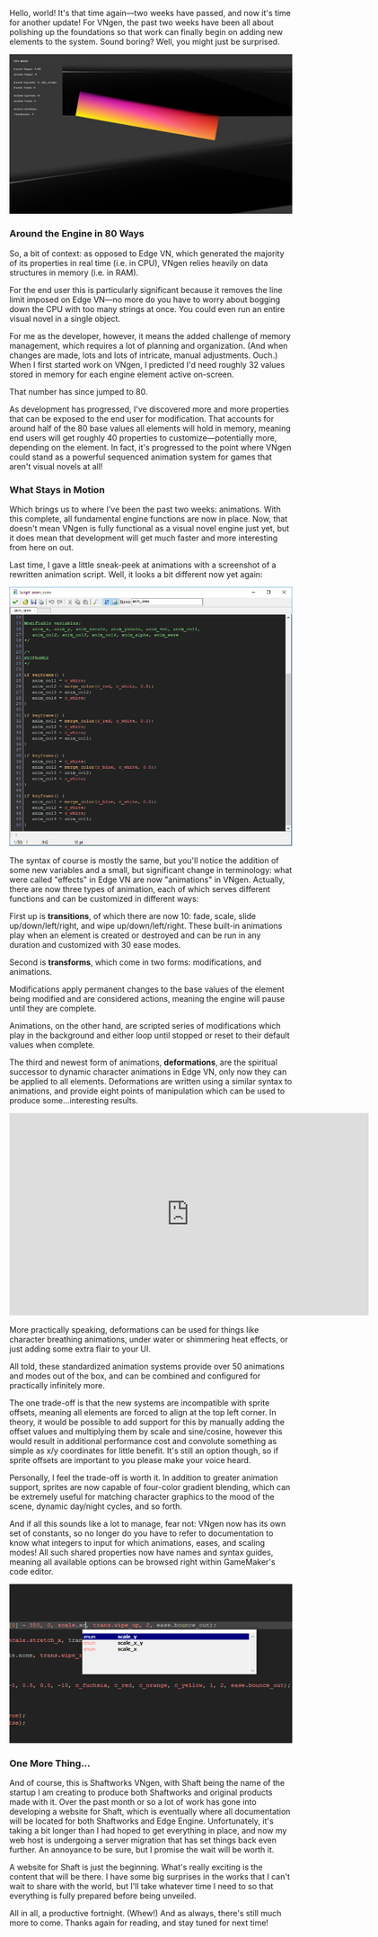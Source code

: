 <!--t Update 03 - Of Constants, Variables, and Deformities t-->
<!--tag 2017,archive,dev,thinkboxly,updates tag-->
<!--image /content/images/update-03-of-constants-variables-and-deforms/update-banner-1024x512.jpg image-->
  
Hello, world! It's that time again—two weeks have passed, and now it's time for another update! For VNgen, the past two weeks have been all about polishing up the foundations so that work can finally begin on adding new elements to the system. Sound boring? Well, you might just be surprised.  
  
[![](/content/images/update-03-of-constants-variables-and-deforms/vngen-textboxes-1024x576.jpg)](/content/images/update-03-of-constants-variables-and-deforms/vngen-textboxes-1024x576.jpg)  
  

### Around the Engine in 80 Ways

So, a bit of context: as opposed to Edge VN, which generated the majority of its properties in real time (i.e. in CPU), VNgen relies heavily on data structures in memory (i.e. in RAM).  
  
For the end user this is particularly significant because it removes the line limit imposed on Edge VN—no more do you have to worry about bogging down the CPU with too many strings at once. You could even run an entire visual novel in a single object.  
  
For me as the developer, however, it means the added challenge of memory management, which requires a lot of planning and organization. (And when changes are made, lots and lots of intricate, manual adjustments. Ouch.) When I first started work on VNgen, I predicted I'd need roughly 32 values stored in memory for each engine element active on-screen.  
  
That number has since jumped to 80. 
  
As development has progressed, I've discovered more and more properties that can be exposed to the end user for modification. That accounts for around half of the 80 base values all elements will hold in memory, meaning end users will get roughly 40 properties to customize—potentially more, depending on the element. In fact, it's progressed to the point where VNgen could stand as a powerful sequenced animation system for games that aren't visual novels at all!  
  

### What Stays in Motion

Which brings us to where I've been the past two weeks: animations. With this complete, all fundamental engine functions are now in place. Now, that doesn't mean VNgen is fully functional as a visual novel engine just yet, but it does mean that development will get much faster and more interesting from here on out.  
  
Last time, I gave a little sneak-peek at animations with a screenshot of a rewritten animation script. Well, it looks a bit different now yet again:  
  
[![](/content/images/update-03-of-constants-variables-and-deforms/vngen-anim-new.png)](/content/images/update-03-of-constants-variables-and-deforms/vngen-anim-new.png)  
  
The syntax of course is mostly the same, but you'll notice the addition of some new variables and a small, but significant change in terminology: what were called "effects" in Edge VN are now "animations" in VNgen. Actually, there are now three types of animation, each of which serves different functions and can be customized in different ways:  
  
First up is **transitions**, of which there are now 10: fade, scale, slide up/down/left/right, and wipe up/down/left/right. These built-in animations play when an element is created or destroyed and can be run in any duration and customized with 30 ease modes.  
  
Second is **transforms**, which come in two forms: modifications, and animations.  
  
Modifications apply permanent changes to the base values of the element being modified and are considered actions, meaning the engine will pause until they are complete.  
  
Animations, on the other hand, are scripted series of modifications which play in the background and either loop until stopped or reset to their default values when complete.  
  
The third and newest form of animations, **deformations**, are the spiritual successor to dynamic character animations in Edge VN, only now they can be applied to all elements. Deformations are written using a similar syntax to animations, and provide eight points of manipulation which can be used to produce some...interesting results.  
  

<iframe src="https://gfycat.com/ifr/SizzlingImpracticalCivet" frameborder="0" scrolling="no" width="640" height="360" allowfullscreen></iframe>

  
  
More practically speaking, deformations can be used for things like character breathing animations, under water or shimmering heat effects, or just adding some extra flair to your UI.  
  
All told, these standardized animation systems provide over 50 animations and modes out of the box, and can be combined and configured for practically infinitely more.  
  
The one trade-off is that the new systems are incompatible with sprite offsets, meaning all elements are forced to align at the top left corner. In theory, it would be possible to add support for this by manually adding the offset values and multiplying them by scale and sine/cosine, however this would result in additional performance cost and convolute something as simple as x/y coordinates for little benefit. It's still an option though, so if sprite offsets are important to you please make your voice heard.  
  
Personally, I feel the trade-off is worth it. In addition to greater animation support, sprites are now capable of four-color gradient blending, which can be extremely useful for matching character graphics to the mood of the scene, dynamic day/night cycles, and so forth.  
  
And if all this sounds like a lot to manage, fear not: VNgen now has its own set of constants, so no longer do you have to refer to documentation to know what integers to input for which animations, eases, and scaling modes! All such shared properties now have names and syntax guides, meaning all available options can be browsed right within GameMaker's code editor.  
  
[![](/content/images/update-03-of-constants-variables-and-deforms/vngen-enum.png)](/content/images/update-03-of-constants-variables-and-deforms/vngen-enum.png)  
  

### One More Thing...

And of course, this is Shaftworks VNgen, with Shaft being the name of the startup I am creating to produce both Shaftworks and original products made with it. Over the past month or so a lot of work has gone into developing a website for Shaft, which is eventually where all documentation will be located for both Shaftworks and Edge Engine. Unfortunately, it's taking a bit longer than I had hoped to get everything in place, and now my web host is undergoing a server migration that has set things back even further. An annoyance to be sure, but I promise the wait will be worth it.  
  
A website for Shaft is just the beginning. What's really exciting is the content that will be there. I have some big surprises in the works that I can't wait to share with the world, but I'll take whatever time I need to so that everything is fully prepared before being unveiled.  
  
All in all, a productive fortnight. (Whew!) And as always, there's still much more to come. Thanks again for reading, and stay tuned for next time!

